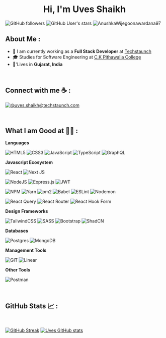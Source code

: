 <h1 align="center">Hi, I'm Uves Shaikh</h1>

![GitHub followers](https://img.shields.io/github/followers/ts-geek64?style=social) ![GitHub User's stars](https://img.shields.io/github/stars/ts-geek64?style=social) <img src="https://komarev.com/ghpvc/?username=ts-geek64" alt="AnushkaWijegoonawardana97" />

## About Me :

- 🏢 I am currently working as a **Full Stack Developer** at [Techstaunch](https://in.linkedin.com/company/techstaunch)
- 🎓 Studies for Software Engineering at [C.K Pithawalla College](https://ckpcet.ac.in/)
- 🏡'Lives in **Gujarat, India**

<br>

## Connect with me ☕ :

[![@uves.shaikh@techstaunch.com](https://img.icons8.com/fluency/48/000000/apple-mail.png "@anushkaduwolka123@gmail.com")](uves.shaikh@techstaunch.com)

<br>

## What I am Good at 🧑‍💻 :

<be>

**Languages**

![HTML5](https://img.shields.io/badge/HTML5-%23E34F26.svg?style=flat&logo=html5&logoColor=white)
![CSS3](https://img.shields.io/badge/CSS3-%231572B6.svg?style=flat&logo=css3&logoColor=white)
![JavaScript](https://img.shields.io/badge/JavaScript-%23323330.svg?style=flat&logo=javascript&logoColor=%23F7DF1E)
![TypeScript](https://img.shields.io/badge/TypeScript-%23007ACC.svg?style=flat&logo=typescript&logoColor=white)
![GraphQL](https://img.shields.io/badge/-GraphQL-E10098?style=flat&logo=graphql&logoColor=white)

**Javascript Ecosystem**

![React](https://img.shields.io/badge/react-%2320232a.svg?style=flat&logo=react&logoColor=%2361DAFB)
![Next JS](https://img.shields.io/badge/Next-black?style=flat&logo=next.js&logoColor=white)

![NodeJS](https://img.shields.io/badge/node.js-6DA55F?style=flat&logo=node.js&logoColor=white)
![Express.js](https://img.shields.io/badge/express.js-%23404d59.svg?style=flat&logo=express&logoColor=%2361DAFB)
 ![JWT](https://img.shields.io/badge/JWT-black?style=flat&logo=JSON%20web%20tokens)


![NPM](https://img.shields.io/badge/npm-%23CB3837.svg?style=flat&logo=npm&logoColor=white)
![Yarn](https://img.shields.io/badge/yarn-%232C8EBB.svg?style=flat&logo=yarn&logoColor=white)
![pm2](https://img.shields.io/badge/pm2-%232B037A.svg?style=flat&logo=pm2&logoColor=white)
 ![Babel](https://img.shields.io/badge/Babel-F9DC3e?style=flat&logo=babel&logoColor=black)
 ![ESLint](https://img.shields.io/badge/ESLint-4B3263?style=flat&logo=eslint&logoColor=white)
 ![Nodemon](https://img.shields.io/badge/NODEMON-%23323330.svg?style=flat&logo=nodemon&logoColor=%BBDEAD) 

![React Query](https://img.shields.io/badge/-React%20Query-FF4154?style=flat&logo=react%20query&logoColor=white)
![React Router](https://img.shields.io/badge/React_Router-CA4245?style=flat&logo=react-router&logoColor=white)
![React Hook Form](https://img.shields.io/badge/React%20Hook%20Form-%23EC5990.svg?style=flat&logo=reacthookform&logoColor=white)

**Design Frameworks**

![TailwindCSS](https://img.shields.io/badge/tailwindcss-%2338B2AC.svg?style=flat&logo=tailwind-css&logoColor=white)
![SASS](https://img.shields.io/badge/SASS-hotpink.svg?style=flat&logo=SASS&logoColor=white) 
![Bootstrap](https://img.shields.io/badge/bootstrap-%238511FA.svg?style=flat&logo=bootstrap&logoColor=white)
![ShadCN](https://img.shields.io/badge/shadcn-%2338B2AC.svg?style=flat&logo=shadcn&logoColor=white)

**Databases**

![Postgres](https://img.shields.io/badge/postgres-%23316192.svg?style=flat&logo=postgresql&logoColor=white)
![MongoDB](https://img.shields.io/badge/MongoDB-%234ea94b.svg?style=flat&logo=mongodb&logoColor=white)

 **Management Tools**

![GIT](https://img.shields.io/badge/Git-fc6d26?style=flat&logo=git&logoColor=white)
 ![Linear](https://img.shields.io/badge/linear-%230A0FFF.svg?style=flat&logo=linear&logoColor=white)

 **Other Tools**

 ![Postman](https://img.shields.io/badge/Postman-FF6C37?style=flat&logo=postman&logoColor=white)


<br>

## GitHub Stats 📈 :

<br>

[![GitHub Streak](https://github-readme-streak-stats.herokuapp.com?user=ts-geek22&theme=algolia&date_format=M%20j%5B%2C%20Y%5D)](https://git.io/streak-stats) [![Uves GitHub stats](https://github-readme-stats.vercel.app/api?username=ts-geek64&theme=algolia)](https://github.com/ts-geek64/github-readme-stats)

<br>

